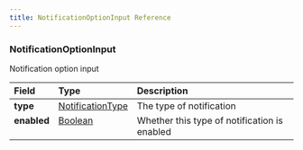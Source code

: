 ```yaml
---
title: NotificationOptionInput Reference
---
```


### NotificationOptionInput
Notification option input
<table>
<thead>
<tr>
<th colspan="2" align="left">Field</th>
<th align="left">Type</th>
<th align="left">Description</th>
</tr>
</thead>
<tbody>
<tr>
<td colspan="2" valign="top"><strong>type</strong></td>
<td valign="top"><a href="/reference/enum/notificationtype">NotificationType</a></td>
<td>
The type of notification
</td>
</tr>
<tr>
<td colspan="2" valign="top"><strong>enabled</strong></td>
<td valign="top"><a href="/reference/scalar/boolean">Boolean</a></td>
<td>
Whether this type of notification is enabled
</td>
</tr>
</tbody>
</table>
